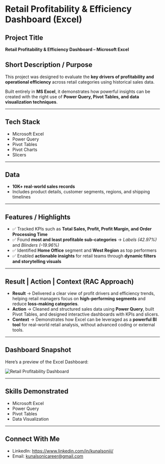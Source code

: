 # Retail Profitability & Efficiency Dashboard (Excel)

## Project Title
**Retail Profitability & Efficiency Dashboard – Microsoft Excel**

## Short Description / Purpose
This project was designed to evaluate the **key drivers of profitability and operational efficiency** across retail categories using historical sales data.  

Built entirely in **MS Excel**, it demonstrates how powerful insights can be created with the right use of **Power Query, Pivot Tables, and data visualization techniques**.

---

## Tech Stack
- Microsoft Excel  
- Power Query  
- Pivot Tables  
- Pivot Charts  
- Slicers  

---

## Data
- **10K+ real-world sales records**  
- Includes product details, customer segments, regions, and shipping timelines  

---

## Features / Highlights
- ✅ Tracked KPIs such as **Total Sales, Profit, Profit Margin, and Order Processing Time**  
- ✅ Found **most and least profitable sub-categories** → *Labels (42.97%)* and *Blinders (–19.96%)*  
- ✅ Identified **Home Office** segment and **West Region** as top performers  
- ✅ Enabled **actionable insights** for retail teams through **dynamic filters and storytelling visuals**  

---

## Result | Action | Context (RAC Approach)

- **Result** → Delivered a clear view of profit drivers and efficiency trends, helping retail managers focus on **high-performing segments** and reduce **loss-making categories**.  
- **Action** → Cleaned and structured sales data using **Power Query**, built Pivot Tables, and designed interactive dashboards with KPIs and slicers.  
- **Context** → Demonstrates how Excel can be leveraged as a **powerful BI tool** for real-world retail analysis, without advanced coding or external tools.  

---

## Dashboard Snapshot
Here’s a preview of the Excel Dashboard:

![Retail Profitability Dashboard](https://link-to-your-image-file.com)

---

## Skills Demonstrated
- Microsoft Excel  
- Power Query  
- Pivot Tables  
- Data Visualization  

---

## Connect With Me
- LinkedIn: https://www.linkedin.com/in/kunalsoniii/
- Email: kunalsonicareer@gmail.com
  
